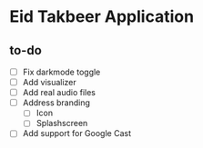 # Eid Takbeer Application

## to-do
- [ ] Fix darkmode toggle
- [ ] Add visualizer
- [ ] Add real audio files
- [ ] Address branding
  - [ ] Icon
  - [ ] Splashscreen
- [ ] Add support for Google Cast
